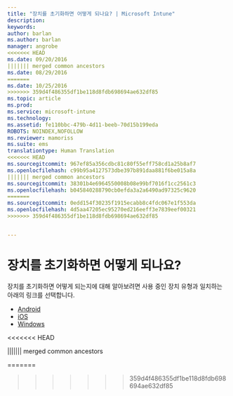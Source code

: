 ```yaml
---
title: "장치를 초기화하면 어떻게 되나요? | Microsoft Intune"
description: 
keywords: 
author: barlan
ms.author: barlan
manager: angrobe
<<<<<<< HEAD
ms.date: 09/20/2016
||||||| merged common ancestors
ms.date: 08/29/2016
=======
ms.date: 10/25/2016
>>>>>>> 359d4f486355df1be118d8fdb698694ae632df85
ms.topic: article
ms.prod: 
ms.service: microsoft-intune
ms.technology: 
ms.assetid: fe110bbc-479b-4d11-beeb-70d15b199eda
ROBOTS: NOINDEX,NOFOLLOW
ms.reviewer: mamoriss
ms.suite: ems
translationtype: Human Translation
<<<<<<< HEAD
ms.sourcegitcommit: 967ef85a356cdbc81c80f55eff758cd1a25b8af7
ms.openlocfilehash: c99b95a4127573dbe397b891daa881f6be015a8a
||||||| merged common ancestors
ms.sourcegitcommit: 38301b4e6964550008b08e99bf7016f1cc2561c3
ms.openlocfilehash: b045840288790cb0efda3a2a6490ad97325c9620
=======
ms.sourcegitcommit: 0edd154f30235f1915ecabb8c4fdc067e1f553da
ms.openlocfilehash: 4d5aa47205ec95270ed216eeff3e7839eef00321
>>>>>>> 359d4f486355df1be118d8fdb698694ae632df85


---
```



# 장치를 초기화하면 어떻게 되나요?

장치를 초기화하면 어떻게 되는지에 대해 알아보려면 사용 중인 장치 유형과 일치하는 아래의 링크를 선택합니다.

- [Android](what-happens-if-you-reset-your-device-using-the-company-portal-android.md)
- [iOS](what-happens-if-you-reset-your-device-using-the-company-portal-ios.md)
- [Windows](what-happens-if-you-reset-your-device-using-the-company-portal-windows.md)



<<<<<<< HEAD
<!--HONumber=Sep16_HO3-->
||||||| merged common ancestors
<!--HONumber=Aug16_HO5-->
=======
<!--HONumber=Oct16_HO3-->
>>>>>>> 359d4f486355df1be118d8fdb698694ae632df85


